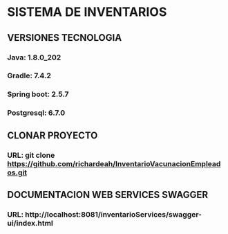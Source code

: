 # SISTEMA DE INVENTARIOS
## VERSIONES TECNOLOGIA
### Java: 1.8.0_202
### Gradle: 7.4.2
### Spring boot: 2.5.7
### Postgresql: 6.7.0
## CLONAR PROYECTO
### URL: git clone https://github.com/richardeah/InventarioVacunacionEmpleados.git
## DOCUMENTACION WEB SERVICES SWAGGER
### URL: http://localhost:8081/inventarioServices/swagger-ui/index.html
